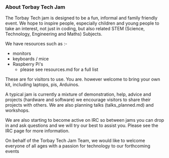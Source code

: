 ### About Torbay Tech Jam      

The Torbay Tech jam is designed to be a fun, informal and family friendly event.   We hope to inspire 
people,  especially children and young people to take an interest, not just in coding, but also related STEM (Science, Technology, Engineering and Maths) Subjects.

We have resources such as :-

* monitors
* keyboards / mice
* Raspberry Pi's 
	* please see resources.md for a full list

These are for visitors to use.  You are. however welcome to bring your own kit, including laptops, pis, Arduinos. 

A typical jam is currently a mixture of demonstration, help, advice and projects (hardware and software) we encourage visitors to share their projects with others.   We are also planning talks (talks_planned.md) and workshops. 

We are also starting to become active on IRC so between jams you can drop in and ask questions and we will try our best to assist you.  Please see the IRC page for more information.

On behalf of the Torbay Tech Jam Team, we would like to welcome everyone of all ages with a passion for technology to our forthcoming events

 

